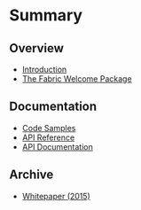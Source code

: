 # Summary

## Overview
* [Introduction][readme]
* [The Fabric Welcome Package][welcome]

## Documentation
* [Code Samples][api-examples]
* [API Reference][api-md]
* [API Documentation][api-docs]

## Archive
* [Whitepaper (2015)][whitepaper-2015]

[api-docs]: https://dev.fabric.pub/docs
[api-md]: API.md
[api-examples]: https://dev.fabric.pub/examples

[readme]: README.md
[welcome]: WELCOME.md
[whitepaper-2015]: whitepaper.md
